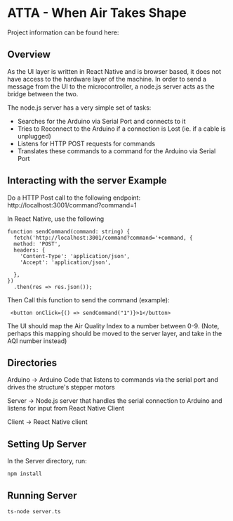 # ATTA - When Air Takes Shape

Project information can be found here: 

## Overview

As the UI layer is written in React Native and is browser based, it does not have access to the hardware layer of the machine. In order to send a message from the UI to the microcontroller, a node.js server acts as the bridge between the two. 

The node.js server has a very simple set of tasks:
- Searches for the Arduino via Serial Port and connects to it
- Tries to Reconnect to the Arduino if a connection is Lost (ie. if a cable is unplugged)
- Listens for HTTP POST requests for commands
- Translates these commands to a command for the Arduino via Serial Port

## Interacting with the server Example

Do a HTTP Post call to the following endpoint:
http://localhost:3001/command?command=1


In React Native, use the following 
```
function sendCommand(command: string) {
  fetch('http://localhost:3001/command?command='+command, {
  method: 'POST',
  headers: {
    'Content-Type': 'application/json',
    'Accept': 'application/json',

  },
})
  .then(res => res.json());
```

Then Call this function to send the command (example):
```
 <button onClick={() => sendCommand("1")}>1</button>
```

The UI should map the Air Quality Index to a number between 0-9. (Note, perhaps this mapping should be moved to the server layer, and take in the AQI number instead)

## Directories

Arduino ->  Arduino Code that listens to commands via the serial port and drives the structure's stepper motors

Server -> Node.js server that handles the serial connection to Arduino and listens for input from React Native Client

Client -> React Native client


## Setting Up Server

In the Server directory, run:
```
npm install
```

## Running Server
```
ts-node server.ts
```


